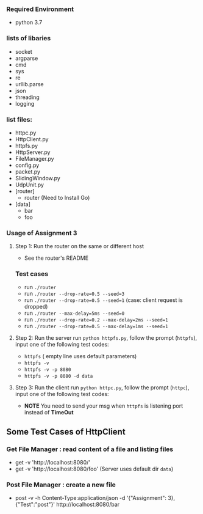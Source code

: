 ### Required Environment
- python 3.7

### lists of libaries
- socket
- argparse
- cmd
- sys
- re
- urllib.parse
- json
- threading
- logging

### list files:
- httpc.py
- HttpClient.py
- httpfs.py
- HttpServer.py
- FileManager.py
- config.py
- packet.py
- SlidingWindow.py
- UdpUnit.py
- [router]
    - router (Need to Install Go)
- [data]
   - bar
   - foo

### Usage of Assignment 3
1. Step 1: Run the router on the same or different host
   - See the router's README
   ### Test cases
   - run `./router`
   - run ` ./router --drop-rate=0.5 --seed=3 `
   - run ` ./router --drop-rate=0.5 --seed=1 ` (case: client request is dropped)
   - run ` ./router --max-delay=5ms --seed=0 `
   - run ` ./router --drop-rate=0.2 --max-delay=2ms --seed=1 `
   - run ` ./router --drop-rate=0.5 --max-delay=1ms --seed=1 `

2. Step 2: Run the server
   run `python httpfs.py`, follow the prompt (`httpfs`), input one of the following test codes:
    - `httpfs` ( empty line uses default parameters)
    - `httpfs -v`
    - `httpfs -v -p 8080`
    - `httpfs -v -p 8080 -d data`

3. Step 3: Run the client
   run `python httpc.py`, follow the prompt (`httpc`), input one of the following test codes:
   - **NOTE** You need to send your msg when `httpfs` is listening port instead of **TimeOut**
## Some Test Cases of HttpClient
### Get File Manager : read content of a file and listing files
- get -v 'http://localhost:8080/'
- get -v 'http://localhost:8080/foo' (Server uses default dir `data`)

### Post File Manager : create a new file
- post -v -h Content-Type:application/json -d '{"Assignment": 3}, {"Test":"post"}' http://localhost:8080/bar

